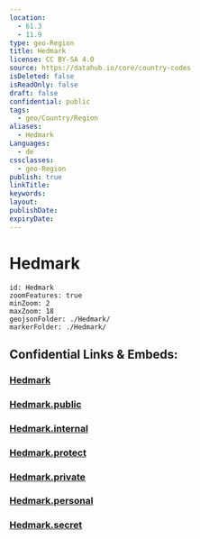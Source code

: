 ```yaml
---
location:
  - 61.3
  - 11.9
type: geo-Region
title: Hedmark
license: CC BY-SA 4.0
source: https://datahub.io/core/country-codes
isDeleted: false
isReadOnly: false
draft: false
confidential: public
tags:
  - geo/Country/Region
aliases:
  - Hedmark
Languages:
  - de
cssclasses:
  - geo-Region
publish: true
linkTitle:
keywords:
layout:
publishDate:
expiryDate:
---
```


# Hedmark

```leaflet
id: Hedmark
zoomFeatures: true 
minZoom: 2 
maxZoom: 18
geojsonFolder: ./Hedmark/
markerFolder: ./Hedmark/
```


## Confidential Links & Embeds: 

### [Hedmark](/_Standards/Earth/Continent/Europe/Europe~North/Norway/Counties~Norway/Hedmark.md) 

### [Hedmark.public](/_public/Earth/Continent/Europe/Europe~North/Norway/Counties~Norway/Hedmark.public.md) 

### [Hedmark.internal](/_internal/Earth/Continent/Europe/Europe~North/Norway/Counties~Norway/Hedmark.internal.md) 

### [Hedmark.protect](/_protect/Earth/Continent/Europe/Europe~North/Norway/Counties~Norway/Hedmark.protect.md) 

### [Hedmark.private](/_private/Earth/Continent/Europe/Europe~North/Norway/Counties~Norway/Hedmark.private.md) 

### [Hedmark.personal](/_personal/Earth/Continent/Europe/Europe~North/Norway/Counties~Norway/Hedmark.personal.md) 

### [Hedmark.secret](/_secret/Earth/Continent/Europe/Europe~North/Norway/Counties~Norway/Hedmark.secret.md)

